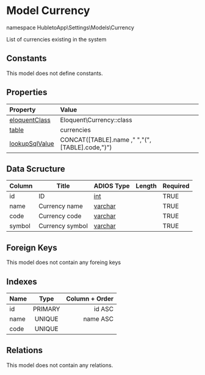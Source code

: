 # Model Currency

namespace HubletoApp\Settings\Models\Currency

List of currencies existing in the system

## Constants

This model does not define constants.

## Properties

| Property                                                                                 | Value                                          |
| :--------------------------------------------------------------------------------------- | :--------------------------------------------- |
| [eloquentClass](https://docs.wai.blue/adios-framework/models/properties#eloquentClass)   | Eloquent\Currency::class                       |
| [table](https://docs.wai.blue/adios-framework/models/properties#table)                   | currencies                                     |
| [lookupSqlValue](https://docs.wai.blue/adios-framework/models/properties#lookupSqlValue) | CONCAT([TABLE].name ," ","(",[TABLE].code,")") |

## Data Scructure

| Column | Title           | ADIOS Type                                                                 | Length | Required |
| ------ | --------------- | -------------------------------------------------------------------------- | ------ | -------- |
| id     | ID              | [int](https://docs.wai.blue/adios-framework/models/attributes#int)         |        | TRUE     |
| name   | Currency name   | [varchar](https://docs.wai.blue/adios-framework/models/attributes#varchar) |        | TRUE     |
| code   | Currency code   | [varchar](https://docs.wai.blue/adios-framework/models/attributes#varchar) |        | TRUE     |
| symbol | Currency symbol | [varchar](https://docs.wai.blue/adios-framework/models/attributes#varchar) |        | TRUE     |

## Foreign Keys

This model does not contain any foreing keys

## Indexes

| Name |  Type   | Column + Order |
| :--- | :-----: | -------------: |
| id   | PRIMARY |         id ASC |
| name | UNIQUE  |       name ASC |
| code | UNIQUE  |                |

## Relations

This model does not contain any relations.
